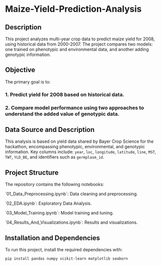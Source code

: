 # Maize-Yield-Prediction-Analysis

## Description
This project analyzes multi-year crop data to predict maize yield for 2008, using historical data from 2000-2007. The project compares two models: one trained on phenotypic and environmental data, and another adding genotypic information.


## Objective
The primary goal is to:

### 1. Predict yield for 2008 based on historical data.
### 2. Compare model performance using two approaches to understand the added value of genotypic data.

## Data Source and Description
This analysis is based on yield data shared by Bayer Crop Science for the hackathon, encompassing phenotypic, environmental, and genotypic information. Key columns include:
`year`, `loc`, `longitude`, `latitude`, `line`, `MST`, `TWT`, `YLD_BE`, and identifiers such as `germplasm_id`.

## Project Structure
The repository contains the following notebooks:
<p>`01_Data_Preprocessing.ipynb`: Data cleaning and preprocessing.</p>
<p>`02_EDA.ipynb`: Exploratory Data Analysis.</p>
<p>`03_Model_Training.ipynb`: Model training and tuning.</p>
<p>`04_Results_And_Visualizations.ipynb`: Results and visualizations.</p>

## Installation and Dependencies
To run this project, install the required dependencies with:

```
pip install pandas numpy scikit-learn matplotlib seaborn
```
